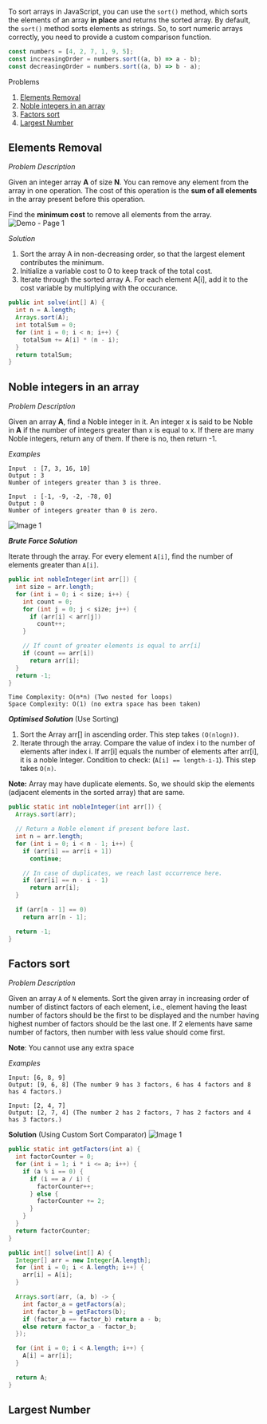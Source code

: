 To sort arrays in JavaScript, you can use the `sort()` method, which sorts the elements of an array **in place** and returns the sorted array. 
By default, the `sort()` method sorts elements as strings. So, to sort numeric arrays correctly, you need to provide a custom comparison function.
```js
const numbers = [4, 2, 7, 1, 9, 5];
const increasingOrder = numbers.sort((a, b) => a - b);
const decreasingOrder = numbers.sort((a, b) => b - a);
```
Problems
1. [Elements Removal](#Elements-Removal)
2. [Noble integers in an array](#Noble-integers-in-an-array)
3. [Factors sort](#Factors-sort)
4. [Largest Number](#Largest-Number)

## Elements Removal

_Problem Description_

Given an integer array **A** of size **N**. You can remove any element from the array in one operation.
The cost of this operation is the **sum of all elements** in the array present before this operation.

Find the **minimum cost** to remove all elements from the array.
![Demo - Page 1](https://github.com/manassahoo-dev/DSA/assets/6974223/7ffbd23c-342d-42c0-b1ba-b2f7c9cec0c4)

_Solution_

1. Sort the array A in non-decreasing order, so that the largest element contributes the minimum.
2. Initialize a variable cost to 0 to keep track of the total cost.
3. Iterate through the sorted array A. For each element A[i], add it to the cost variable by multiplying with the occurance.

```java
public int solve(int[] A) {
  int n = A.length;
  Arrays.sort(A);
  int totalSum = 0;
  for (int i = 0; i < n; i++) {
    totalSum += A[i] * (n - i);
  }
  return totalSum;
}
```
## Noble integers in an array

_Problem Description_

Given an array **A**, find a Noble integer in it. An integer x is said to be Noble in **A** if the number of integers greater than x is equal to x. If there are many Noble integers, return any of them. If there is no, then return -1.

_Examples_
```
Input  : [7, 3, 16, 10]
Output : 3  
Number of integers greater than 3 is three.

Input  : [-1, -9, -2, -78, 0]
Output : 0
Number of integers greater than 0 is zero.
```
![Image 1](https://github.com/manassahoo-dev/DSA/assets/6974223/7d86dea3-69e0-4d7e-ad12-138239b5501d)

**_Brute Force Solution_**

Iterate through the array. For every element `A[i]`, find the number of elements greater than `A[i]`.
```java
public int nobleInteger(int arr[]) {
  int size = arr.length;
  for (int i = 0; i < size; i++) {
    int count = 0;
    for (int j = 0; j < size; j++) {
      if (arr[i] < arr[j])
        count++;
    }

    // If count of greater elements is equal to arr[i]
    if (count == arr[i])
      return arr[i];
  }
  return -1;
}
```
```
Time Complexity: O(n*n) (Two nested for loops)
Space Complexity: O(1) (no extra space has been taken)
```

**_Optimised Solution_** (Use Sorting)
1. Sort the Array arr[] in ascending order. This step takes `(O(nlogn))`.
2. Iterate through the array. Compare the value of index i to the number of elements after index i. 
If arr[i] equals the number of elements after arr[i], it is a noble Integer. 
Condition to check: (`A[i] == length-i-1`). This step takes `O(n)`.

**Note:** Array may have duplicate elements. So, we should skip the elements (adjacent elements in the sorted array) that are same.  

```java
public static int nobleInteger(int arr[]) {
  Arrays.sort(arr);

  // Return a Noble element if present before last.
  int n = arr.length;
  for (int i = 0; i < n - 1; i++) {
    if (arr[i] == arr[i + 1])
      continue;

    // In case of duplicates, we reach last occurrence here.
    if (arr[i] == n - i - 1)
      return arr[i];
  }

  if (arr[n - 1] == 0)
    return arr[n - 1];

  return -1;
}
```

## Factors sort

_Problem Description_

Given an array `A` of `N` elements. Sort the given array in increasing order of number of distinct factors of each element, i.e., element having the least number of factors should be the first to be displayed and the number having highest number of factors should be the last one. 
If 2 elements have same number of factors, then number with less value should come first.

**Note**: You cannot use any extra space

_Examples_
```
Input: [6, 8, 9]
Output: [9, 6, 8] (The number 9 has 3 factors, 6 has 4 factors and 8 has 4 factors.)
  
Input: [2, 4, 7]
Output: [2, 7, 4] (The number 2 has 2 factors, 7 has 2 factors and 4 has 3 factors.)
```

**Solution** (Using Custom Sort Comparator)
![Image 1](https://github.com/manassahoo-dev/DSA/assets/6974223/a5dbb4a4-a539-44f0-a600-f65374b7d32a)

```java
public static int getFactors(int a) {
  int factorCounter = 0;
  for (int i = 1; i * i <= a; i++) {
    if (a % i == 0) {
      if (i == a / i) {
        factorCounter++;
      } else {
        factorCounter += 2;
      }
    }
  }
  return factorCounter;
}

public int[] solve(int[] A) {
  Integer[] arr = new Integer[A.length];
  for (int i = 0; i < A.length; i++) {
    arr[i] = A[i];
  }

  Arrays.sort(arr, (a, b) -> {
    int factor_a = getFactors(a);
    int factor_b = getFactors(b);
    if (factor_a == factor_b) return a - b;
    else return factor_a - factor_b;
  });

  for (int i = 0; i < A.length; i++) {
    A[i] = arr[i];
  }

  return A;
}
```

## Largest Number
